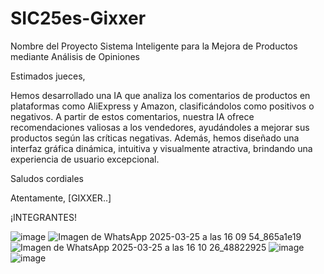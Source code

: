 # SIC25es-Gixxer
Nombre del Proyecto
Sistema Inteligente para la Mejora de Productos mediante Análisis de Opiniones

Estimados jueces,

Hemos desarrollado una IA que analiza los comentarios de productos en plataformas como AliExpress y Amazon, clasificándolos como positivos o negativos. A partir de estos comentarios, nuestra IA ofrece recomendaciones valiosas a los vendedores, ayudándoles a mejorar sus productos según las críticas negativas.
Además, hemos diseñado una interfaz gráfica dinámica, intuitiva y visualmente atractiva, brindando una experiencia de usuario excepcional.

Saludos cordiales

Atentamente,
[GIXXER..]

¡INTEGRANTES!

![image](https://github.com/user-attachments/assets/c9d1c4ba-9266-44c7-861c-c13daf8451c4)
![Imagen de WhatsApp 2025-03-25 a las 16 09 54_865a1e19](https://github.com/user-attachments/assets/53ce7f99-e1b4-4afb-8674-8d7e5cd58bd5)
![Imagen de WhatsApp 2025-03-25 a las 16 10 26_48822925](https://github.com/user-attachments/assets/a1856d17-2b59-4601-b44e-300b2fa64340)
![image](https://github.com/user-attachments/assets/4f4a71cd-2557-4fbf-9be0-4871046aa65f)
![image](https://github.com/user-attachments/assets/7148a2d7-21e3-45eb-8df3-6a6c99d9b8c2)
